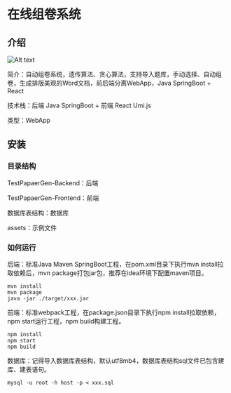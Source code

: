 # 在线组卷系统

## 介绍
![Alt text]([https://example.com/path/to/your/image.png](https://github.com/bdjbdjk1/Multi-Agent2/blob/master/%E5%9B%9B%E4%B8%AA%E6%A8%A1%E5%9D%97%E6%9E%B6%E6%9E%84%E5%9B%BE.jpg))

简介：自动组卷系统，遗传算法、贪心算法，支持导入题库，手动选择、自动组卷，生成排版美观的Word文档，前后端分离WebApp，Java SpringBoot + React

技术栈：后端 Java SpringBoot + 前端 React Umi.js

类型：WebApp

## 安装

### 目录结构

TestPapaerGen-Backend：后端

TestPapaerGen-Frontend：前端

数据库表结构：数据库

assets：示例文件

### 如何运行

后端：标准Java Maven SpringBoot工程，在pom.xml目录下执行mvn install拉取依赖后，mvn package打包jar包，推荐在idea环境下配置maven项目。

```shell
mvn install
mvn package
java -jar ./target/xxx.jar
```

前端：标准webpack工程，在package.json目录下执行npm install拉取依赖，npm start运行工程，npm build构建工程。

```shell
npm install
npm start
npm build
```

数据库：记得导入数据库表结构，默认utf8mb4，数据库表结构sql文件已包含建库、建表语句。

```shell
mysql -u root -h host -p < xxx.sql
```
